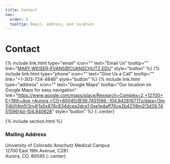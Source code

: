 ```yaml
---
title: Contact
nav:
  order: 6
  tooltip: Email, address, and location
---
```


# <i class="fas fa-envelope"></i>Contact

{%
  include link.html
  type="email"
  icon=""
  text="Email Us"
  tooltip=""
  link="MARY.WEISER-EVANS@CUANSCHUTZ.EDU"
  style="button"
%}
{%
  include link.html
  type="phone"
  icon=""
  text="Give Us a Call"
  tooltip=""
  link="+1-303-724-4846"
  style="button"
%}
{%
  include link.html
  type="address"
  icon=""
  text="Google Maps"
  tooltip="Our location on Google Maps for easy navigation"
  link="https://www.google.com/maps/place/Research+Complex+2,+12700+E+19th+Ave,+Aurora,+CO+80045/@39.7451596,-104.8428167,17z/data=!3m1!4b1!4m5!3m4!1s0x876c634dcea2dce1:0xe1e4aff76ce2b421!8m2!3d39.7451596!4d-104.840628"
  style="button"
%}
{:.center}

{% include section.html %}

### <i class="fas fa-mail-bulk"></i>Mailing Address

University of Colorado Anschutz Medical Campus<br>
12700 East 19th Avenue, C281<br>
Aurora, CO, 80045
{:.center}
